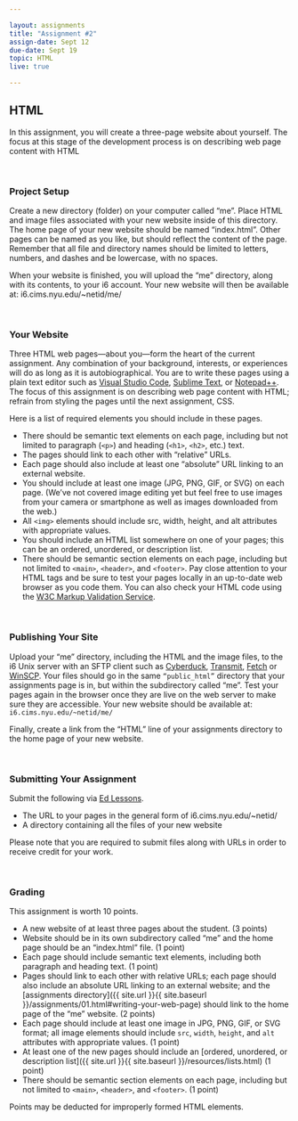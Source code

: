 ```yaml
---

layout: assignments
title: "Assignment #2"
assign-date: Sept 12
due-date: Sept 19
topic: HTML
live: true

---
```


## HTML
In this assignment, you will create a three-page website about yourself. The focus at this stage of the development process is on describing web page content with HTML

<div class="section-break"><br></div>

### Project Setup
Create a new directory (folder) on your computer called “me”. Place HTML and image files associated with your new website inside of this directory. The home page of your new website should be named “index.html”. Other pages can be named as you like, but should reflect the content of the page. Remember that all file and directory names should be limited to letters, numbers, and dashes and be lowercase, with no spaces.

When your website is finished, you will upload the “me” directory, along with its contents, to your i6 account. Your new website will then be available at: i6.cims.nyu.edu/~netid/me/

<div class="section-break"><br></div>

### Your Website
Three HTML web pages—about you—form the heart of the current assignment. Any combination of your background, interests, or experiences will do as long as it is autobiographical. You are to write these pages using a plain text editor such as [Visual Studio Code](https://code.visualstudio.com/), [Sublime Text](https://www.sublimetext.com/), or [Notepad++](https://notepad-plus-plus.org/). The focus of this assignment is on describing web page content with HTML; refrain from styling the pages until the next assignment, CSS.

Here is a list of required elements you should include in these pages.

- There should be semantic text elements on each page, including but not limited to paragraph (`<p>`) and heading (`<h1>`, `<h2>`, etc.) text.
- The pages should link to each other with “relative” URLs.
- Each page should also include at least one “absolute” URL linking to an external website.
- You should include at least one image (JPG, PNG, GIF, or SVG) on each page. (We’ve not covered image editing yet but feel free to use images from your camera or smartphone as well as images downloaded from the web.)
- All `<img>` elements should include src, width, height, and alt attributes with appropriate values.
- You should include an HTML list somewhere on one of your pages; this can be an ordered, unordered, or description list.
- There should be semantic section elements on each page, including but not limited to `<main>`, `<header>`, and `<footer>`.
Pay close attention to your HTML tags and be sure to test your pages locally in an up-to-date web browser as you code them. You can also check your HTML code using the [W3C Markup Validation Service](https://validator.w3.org/).

<div class="section-break"><br></div>

### Publishing Your Site
Upload your “me” directory, including the HTML and the image files, to the i6 Unix server with an SFTP client such as [Cyberduck](https://cyberduck.io/), [Transmit](https://panic.com/transmit/), [Fetch](https://www.nyu.edu/life/information-technology/getting-started/software.html) or [WinSCP](https://winscp.net/). Your files should go in the same `“public_html”` directory that your assignments page is in, but within the subdirectory called “me”. Test your pages again in the browser once they are live on the web server to make sure they are accessible. Your new website should be available at: `i6.cims.nyu.edu/~netid/me/`

Finally, create a link from the “HTML” line of your assignments directory to the home page of your new website.

<div class="section-break"><br></div>

### Submitting Your Assignment
Submit the following via [Ed Lessons]({{site.ed}}lessons/). 

- The URL to your pages in the general form of i6.cims.nyu.edu/~netid/
- A directory containing all the files of your new website

Please note that you are required to submit files along with URLs in order to receive credit for your work.

<div class="section-break"><br></div>

### Grading
This assignment is worth 10 points.

- A new website of at least three pages about the student. (3 points)
- Website should be in its own subdirectory called “me” and the home page should be an “index.html” file. (1 point)
- Each page should include semantic text elements, including both paragraph and heading text. (1 point)
- Pages should link to each other with relative URLs; each page should also include an absolute URL linking to an external website; and the [assignments directory]({{ site.url }}{{ site.baseurl }}/assignments/01.html#writing-your-web-page) should link to the home page of the “me” website. (2 points)
- Each page should include at least one image in JPG, PNG, GIF, or SVG format; all image elements should include `src`, `width`, `height`, and `alt` attributes with appropriate values. (1 point)
- At least one of the new pages should include an [ordered, unordered, or description list]({{ site.url }}{{ site.baseurl }}/resources/lists.html) (1 point)
- There should be semantic section elements on each page, including but not limited to `<main>`, `<header>`, and `<footer>`. (1 point)

Points may be deducted for improperly formed HTML elements.